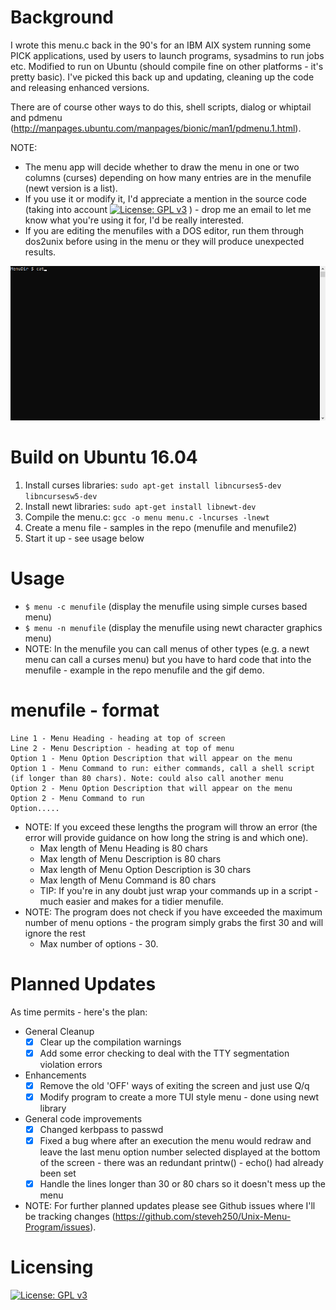 <head>
 <meta name="google-site-verification" content="EOPX9a1C52LiWEy2FH2HPkPlsR9e2_mWI7XxQ9FV4zI" />
</head>

Background
==========
I wrote this menu.c back in the 90's for an IBM AIX system running some PICK applications, used by users to launch programs, sysadmins to run jobs etc.
Modified to run on Ubuntu (should compile fine on other platforms - it's pretty basic).  I've picked this back up and updating, cleaning up the code and releasing enhanced versions.

There are of course other ways to do this, shell scripts, dialog or whiptail and pdmenu (http://manpages.ubuntu.com/manpages/bionic/man1/pdmenu.1.html).

NOTE:
 - The menu app will decide whether to draw the menu in one or two columns (curses) depending on how many entries are in the menufile (newt version is a list).
 - If you use it or modify it, I'd appreciate a mention in the source code (taking into account [![License: GPL v3](https://img.shields.io/badge/License-GPLv3-blue.svg)](https://www.gnu.org/licenses/gpl-3.0) ) - drop me an email to let me know what you're using it for, I'd be really interested.
 - If you are editing the menufiles with a DOS editor, run them through dos2unix before using in the menu or they will produce unexpected results.

![](menu-gif-newt.gif)

Build on Ubuntu 16.04
=====================
1. Install curses libraries: `sudo apt-get install libncurses5-dev libncursesw5-dev`
2. Install newt libraries: `sudo apt-get install libnewt-dev`
3. Compile the menu.c: `gcc -o menu menu.c -lncurses -lnewt`
4. Create a menu file - samples in the repo (menufile and menufile2)
5. Start it up - see usage below

Usage
=====
 - `$ menu -c menufile` (display the menufile using simple curses based menu)
 - `$ menu -n menufile` (display the menufile using newt character graphics menu)
 - NOTE: In the menufile you can call menus of other types (e.g. a newt menu can call a curses menu) but you have to hard code that into the menufile - example in the repo menufile and the gif demo.

menufile - format
=================
```
Line 1 - Menu Heading - heading at top of screen
Line 2 - Menu Description - heading at top of menu
Option 1 - Menu Option Description that will appear on the menu
Option 1 - Menu Command to run: either commands, call a shell script (if longer than 80 chars). Note: could also call another menu
Option 2 - Menu Option Description that will appear on the menu
Option 2 - Menu Command to run
Option.....
```
 - NOTE: If you exceed these lengths the program will throw an error (the error will provide guidance on how long the string is and which one).
   - Max length of Menu Heading is 80 chars
   - Max length of Menu Description is 80 chars
   - Max length of Menu Option Description is 30 chars
   - Max length of Menu Command is 80 chars
   - TIP: If you're in any doubt just wrap your commands up in a script - much easier and makes for a tidier menufile.
 - NOTE: The program does not check if you have exceeded the maximum number of menu options - the program simply grabs the first 30 and will ignore the rest
   - Max number of options - 30.


Planned Updates
===============
As time permits - here's the plan:
 - General Cleanup
   - [x] Clear up the compilation warnings
   - [x] Add some error checking to deal with the TTY segmentation violation errors
 - Enhancements
   - [x] Remove the old 'OFF' ways of exiting the screen and just use Q/q
   - [x] Modify program to create a more TUI style menu - done using newt library
 - General code improvements
   - [x] Changed kerbpass to passwd
   - [x] Fixed a bug where after an execution the menu would redraw and leave the last menu option number selected displayed at the bottom of the screen - there was an redundant printw() - echo() had already been set
   - [x] Handle the lines longer than 30 or 80 chars so it doesn't mess up the menu

 - NOTE: For further planned updates please see Github issues where I'll be tracking changes (https://github.com/steveh250/Unix-Menu-Program/issues).

Licensing
=========
[![License: GPL v3](https://img.shields.io/badge/License-GPLv3-blue.svg)](https://www.gnu.org/licenses/gpl-3.0)


